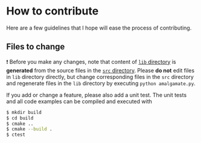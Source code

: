 # How to contribute

Here are a few guidelines that I hope will ease the process of contributing.

## Files to change

:exclamation: Before you make any changes, note that content of [`lib` directory](https://github.com/seleznevae/libfort/tree/develop/lib) is **generated** from the source files in the [`src` directory](https://github.com/seleznevae/libfort/tree/develop/src). Please **do not** edit files in `lib` directory directly, but change corresponding files in the `src` directory and regenerate files in the `lib` directory by executing `python amalgamate.py`.

If you add or change a feature, please also add a unit test. The unit tests and all code examples can be compiled and executed with

   ```sh
   $ mkdir build
   $ cd build
   $ cmake ..
   $ cmake --build .
   $ ctest
   ```

